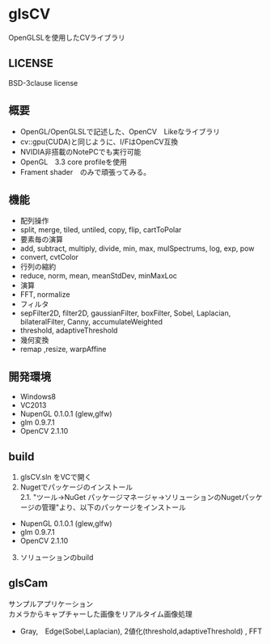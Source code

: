 # glsCV
OpenGLSLを使用したCVライブラリ  

## LICENSE
BSD-3clause license  

## 概要
- OpenGL/OpenGLSLで記述した、OpenCV　Likeなライブラリ
- cv::gpu(CUDA)と同じように、I/FはOpenCV互換
- NVIDIA非搭載のNotePCでも実行可能
- OpenGL　3.3 core profileを使用
- Frament shader　のみで頑張ってみる。　

## 機能
- 配列操作
 - split, merge, tiled, untiled, copy, flip, cartToPolar 
- 要素毎の演算
 - add, subtract, multiply, divide, min, max, mulSpectrums, log, exp, pow
 - convert, cvtColor
- 行列の縮約
 - reduce, norm, mean, meanStdDev, minMaxLoc
- 演算
 - FFT, normalize
- フィルタ
 - sepFilter2D, filter2D, gaussianFilter, boxFilter, Sobel, Laplacian, bilateralFilter, Canny, accumulateWeighted
 - threshold, adaptiveThreshold
- 幾何変換
 - remap ,resize, warpAffine 

## 開発環境
 * Windows8
 * VC2013
  * NupenGL 0.1.0.1  (glew,glfw)
  * glm 0.9.7.1
  * OpenCV 2.1.10
  
## build
 1. glsCV.sln をVCで開く  
 2. Nugetでパッケージのインストール  
 2.1. "ツール->NuGet パッケージマネージャ->ソリューションのNugetパッケージの管理"より、以下のパッケージをインストール  
  * NupenGL 0.1.0.1  (glew,glfw)
  * glm 0.9.7.1
  * OpenCV 2.1.10
 3. ソリューションのbuild  

## glsCam
サンプルアプリケーション  
カメラからキャプチャーした画像をリアルタイム画像処理  
- Gray,　Edge(Sobel,Laplacian), 2値化(threshold,adaptiveThreshold) , FFT

 
 




